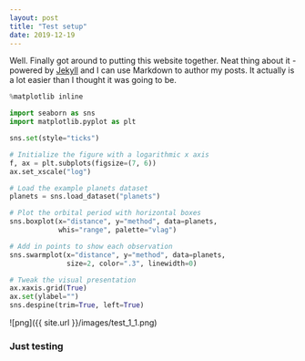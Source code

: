 ```yaml
---
layout: post
title: "Test setup"
date: 2019-12-19
---
```


Well. Finally got around to putting this website together. Neat thing about it - powered by [Jekyll](http://jekyllrb.com) and I can use Markdown to author my posts. It actually is a lot easier than I thought it was going to be.

```python
%matplotlib inline 
```


```python
import seaborn as sns
import matplotlib.pyplot as plt

sns.set(style="ticks")

# Initialize the figure with a logarithmic x axis
f, ax = plt.subplots(figsize=(7, 6))
ax.set_xscale("log")

# Load the example planets dataset
planets = sns.load_dataset("planets")

# Plot the orbital period with horizontal boxes
sns.boxplot(x="distance", y="method", data=planets,
            whis="range", palette="vlag")

# Add in points to show each observation
sns.swarmplot(x="distance", y="method", data=planets,
              size=2, color=".3", linewidth=0)

# Tweak the visual presentation
ax.xaxis.grid(True)
ax.set(ylabel="")
sns.despine(trim=True, left=True)
```

![png]({{ site.url }}/images/test_1_1.png)


### Just testing
